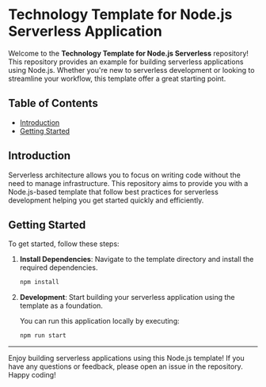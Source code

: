 # Technology Template for Node.js Serverless Application

Welcome to the **Technology Template for Node.js Serverless** repository! This repository provides an example for building serverless applications using Node.js. Whether you're new to serverless development or looking to streamline your workflow, this template offer a great starting point.

## Table of Contents

- [Introduction](#introduction)
- [Getting Started](#getting-started)

## Introduction

Serverless architecture allows you to focus on writing code without the need to manage infrastructure. This repository aims to provide you with a Node.js-based template that follow best practices for serverless development helping you get started quickly and efficiently.

## Getting Started

To get started, follow these steps:

1. **Install Dependencies**: Navigate to the template directory and install the required dependencies.
   ```bash
   npm install
   ```

2. **Development**: Start building your serverless application using the template as a foundation.

    You can run this application locally by executing:
   ```bash
   npm run start
   ```

---

Enjoy building serverless applications using this Node.js template! If you have any questions or feedback, please open an issue in the repository. Happy coding!
